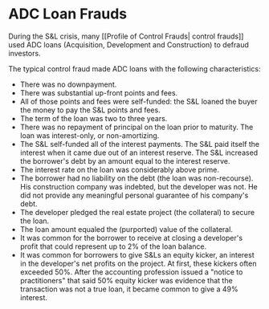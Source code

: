 # ADC Loan Frauds

During the S&L crisis, many [[Profile of Control Frauds| control frauds]] used ADC loans (Acquisition, Development and Construction) to defraud investors.

The typical control fraud made ADC loans with the following characteristics:
- There was no downpayment.
- There was substantial up-front points and fees.
- All of those points and fees were self-funded: the S&L loaned the buyer the money to pay the S&L points and fees.
- The term of the loan was two to three years.
- There was no repayment of principal on the loan prior to maturity. The loan was interest-only, or non-amortizing.
- The S&L self-funded all of the interest payments. The S&L paid itself the interest when it came due out of an interest reserve. The S&L increased the borrower's debt by an amount equal to the interest reserve.
- The interest rate on the loan was considerably above prime.
- The borrower had no liability on the debt (the loan was non-recourse). His construction company was indebted, but the developer was not. He did not provide any meaningful personal guarantee of his company's debt.
- The developer pledged the real estate project (the collateral) to secure the loan.
- The loan amount equaled the (purported) value of the collateral.
- It was common for the borrower to receive at closing a developer's profit that could represent up to 2% of the loan balance.
- It was common for borrowers to give S&Ls an equity kicker, an interest in the developer's net profits on the project. At first, these kickers often exceeded 50%. After the accounting profession issued a "notice to practitioners" that said 50% equity kicker was evidence that the transaction was not a true loan, it became common to give a 49% interest.


